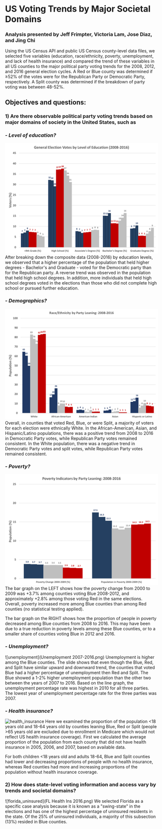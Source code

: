 
# US Voting Trends by Major Societal Domains
### Analysis presented by Jeff Frimpter, Victoria Lam, Jose Diaz, and Jing Chi

Using the US Census API and public US Census county-level data files, we selected five variables (education, race/ethnicity, poverty, unemployment, and lack of health insurance) and compared the trend of these variables in all US counties to the major political party voting trends for the 2008, 2012, and 2016 general election cycles. A Red or Blue county was determined if ≥52% of the votes were for the Republican Party or Democratic Party, respectively. A Split county was determined if the breakdown of party voting was between 48-52%. 

## Objectives and questions:
### 1) Are there observable political party voting trends based on major domains of society in the United States, such as 
### *- Level of education?*
![education](EducationYear.png)
After breaking down the composite data (2008-2016) by education levels, we observed that a higher percentage of the population that held higher degrees - Bachelor's and Graduate - voted for the Democratic party than for the Republican party. A reverse trend was observed in the population that held high school degrees. In addition, more individuals that held high school degrees voted in the elections than those who did not complete high school or pursued further education. 

### *- Demographics?*
![demographics](RaceEthYear.png)
Overall, in counties that voted Red, Blue, or were Split, a majority of voters for each election were ethnically White. In the African-American, Asian, and Hispanic/Latino populations, there was a positive trend from 2008 to 2016 in Democratic Party votes, while Republican Party votes remained consistent. In the White population, there was a negative trend in Democratic Party votes and split votes, while Republican Party votes remained consistent.   

### *- Poverty?*
![poverty](PovertyYear.png)
The bar graph on the LEFT shows how the poverty change from 2000 to 2009 was +3.7% among counties voting Blue 2008-2012, and approximately +2.8% among those voting Red in the same elections. Overall, poverty increased more among Blue counties than among Red counties (no statistical testing applied).

The bar graph on the RIGHT shows how the proportion of people in poverty decreased among Blue counties from 2008 to 2016. This may have been due to a true reduction in poverty levels among these Blue counties, or to a smaller share of counties voting Blue in 2012 and 2016.

### *- Unemployment?*
![unemployment](Unemployment 2007-2016.png)
Unemployment is higher among the Blue counties. The slide shows that even though the Blue, Red, and Split have similar upward and downward trend, the counties that voted Blue had a higher percentage of unemployment then Red and Split. The Blue showed a 1-2% higher unemployment population than the other two between the years of 2007 to 2016. Based on the line graph, the unemployment percentage rate was highest in 2010 for all three parties. The lowest year of unemployment percentage rate for the three parties was 2007.

### *- Health insurance?*
![health_insurance](HeathInsYear.png)
Here we examined the proportion of the population <18 years old and 18-64 years old by counties leaning Blue, Red or Split (people >65 years old are excluded due to enrollment in Medicare which would not reflect US health insurance coverage). First we calculated the average proportion of the population from each county that did not have health insurance in 2005, 2006, and 2007, based on available data.

For both children <18 years old and adults 18-64, Blue and Split counties had lower and decreasing proportions of people with no health insurance, whereas Red counties had more and increasing proportions of the population without health insurance coverage.

### 2) How does state-level voting information and access vary by trends and societal domains?
![florida_uninsured](FL Health Ins 2016.png)
We selected Florida as a specific case analysis because it is known as a "swing-state" in the elections and has one of the highest percentage of uninsured residents in the state. Of the 25% of uninsured individuals, a majority of this subsection (13%) resided in Blue counties.   
